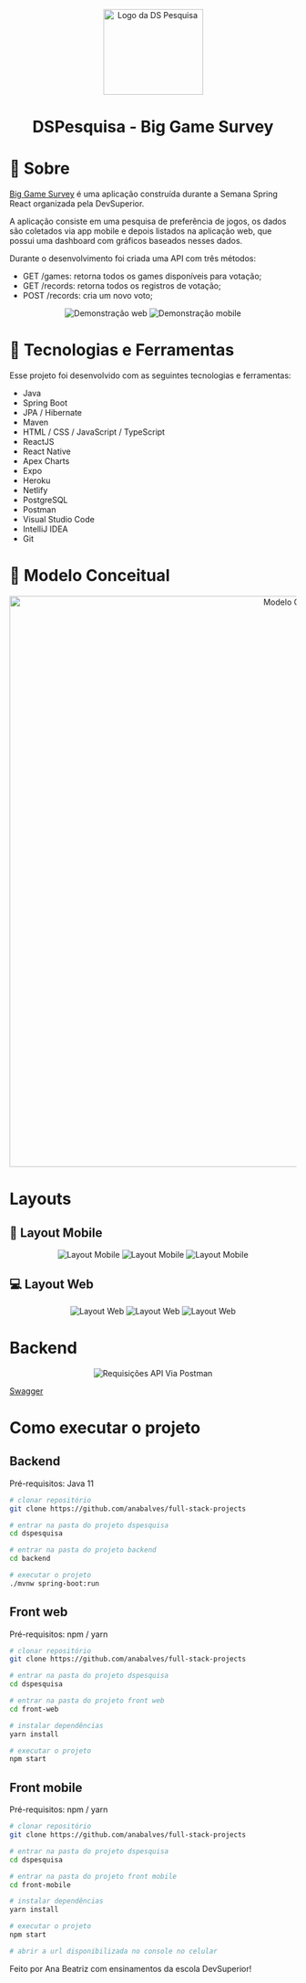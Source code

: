 <p align="center">
  <a href="https://dspesquisa-anabalves.netlify.app/">
    <img src="./.github/logo.svg" height="150" width="175" alt="Logo da DS Pesquisa" />
  </a>
</p>

<h1 align="center">DSPesquisa - Big Game Survey</h1>

# 📖 Sobre

[Big Game Survey](https://dspesquisa-anabalves.netlify.app/) é uma aplicação construída durante a Semana Spring React organizada pela DevSuperior.

A aplicação consiste em uma pesquisa de preferência de jogos, os dados são coletados via app mobile e depois listados na aplicação web, que possui uma dashboard com gráficos baseados nesses dados.

Durante o desenvolvimento foi criada uma API com três métodos:

- GET /games: retorna todos os games disponíveis para votação;
- GET /records: retorna todos os registros de votação;
- POST /records: cria um novo voto;

<p align="center">
  <img alt="Demonstração web" src="./.github/web.gif">
  <img alt="Demonstração mobile" src="./.github/mobile.gif">
</p>

# 🚀 Tecnologias e Ferramentas

Esse projeto foi desenvolvido com as seguintes tecnologias e ferramentas:

- Java
- Spring Boot
- JPA / Hibernate
- Maven
- HTML / CSS / JavaScript / TypeScript
- ReactJS
- React Native
- Apex Charts
- Expo
- Heroku
- Netlify
- PostgreSQL
- Postman
- Visual Studio Code
- IntelliJ IDEA
- Git

# 🎲 Modelo Conceitual

<p align="center">
  <img alt="Modelo Conceitual" src="./.github/mc.png" width="1000px">
</p>

# Layouts

## 📱 Layout Mobile

<p align="center">
  <img alt="Layout Mobile" src="./.github/layout-mobile-1.png">
  <img alt="Layout Mobile" src="./.github/layout-mobile-2.png">
  <img alt="Layout Mobile" src="./.github/layout-mobile-3.png">
</p>

## 💻 Layout Web

<p align="center">
  <img alt="Layout Web" src="./.github/layout-web-1.png">
  <img alt="Layout Web" src="./.github/layout-web-2.png">
  <img alt="Layout Web" src="./.github/layout-web-3.png">
</p>

# Backend

<p align="center">
  <img alt="Requisições API Via Postman" src="./.github/postman.gif">
</p>

[Swagger](https://dspesquisa-anabalves.herokuapp.com/swagger-ui/)

# Como executar o projeto

## Backend
Pré-requisitos: Java 11

```bash
# clonar repositório
git clone https://github.com/anabalves/full-stack-projects

# entrar na pasta do projeto dspesquisa
cd dspesquisa

# entrar na pasta do projeto backend
cd backend

# executar o projeto
./mvnw spring-boot:run
```

## Front web
Pré-requisitos: npm / yarn

```bash
# clonar repositório
git clone https://github.com/anabalves/full-stack-projects

# entrar na pasta do projeto dspesquisa
cd dspesquisa

# entrar na pasta do projeto front web
cd front-web

# instalar dependências
yarn install

# executar o projeto
npm start
```

## Front mobile
Pré-requisitos: npm / yarn

```bash
# clonar repositório
git clone https://github.com/anabalves/full-stack-projects

# entrar na pasta do projeto dspesquisa
cd dspesquisa

# entrar na pasta do projeto front mobile
cd front-mobile

# instalar dependências
yarn install

# executar o projeto
npm start

# abrir a url disponibilizada no console no celular
```


Feito por Ana Beatriz com ensinamentos da escola DevSuperior!